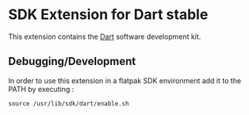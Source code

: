 # SDK Extension for Dart stable

This extension contains the [Dart](https://dart.dev/) software development kit.

## Debugging/Development

In order to use this extension in a flatpak SDK environment add it to the PATH by executing :

```
source /usr/lib/sdk/dart/enable.sh
```
